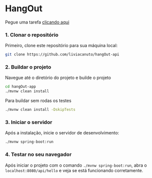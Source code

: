 # HangOut

Pegue uma tarefa [clicando aqui](https://github.com/users/liviacanuto/projects/3/views/1)

### 1. Clonar o repositório
Primeiro, clone este repositório para sua máquina local:

```bash
git clone https://github.com/liviacanuto/hangOut-api
```

### 2. Buildar o projeto
Navegue até o diretório do projeto e builde o projeto

```bash
cd hangOut-app
./mvnw clean install
```

Para buildar sem rodas os testes

```bash
./mvnw clean install -DskipTests
```

### 3. Iniciar o servidor
Após a instalação, inicie o servidor de desenvolvimento:

```bash
./mvnw spring-boot:run
```

### 4. Testar no seu navegador
Após iniciar o projeto com o comando `./mvnw spring-boot:run`, abra o `localhost:8080/api/hello` e veja se está funcionando corretamente.
